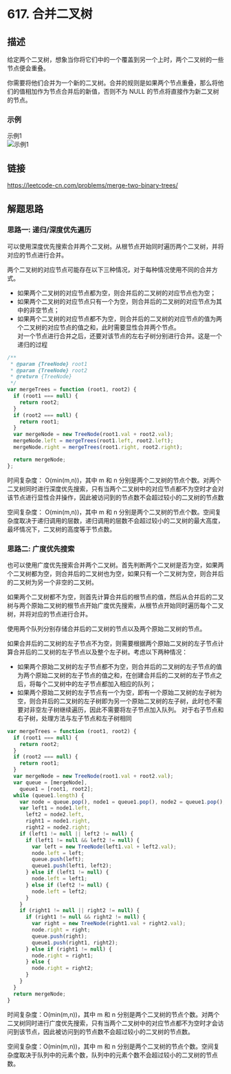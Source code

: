 # 617. 合并二叉树
## 描述
给定两个二叉树，想象当你将它们中的一个覆盖到另一个上时，两个二叉树的一些节点便会重叠。   

你需要将他们合并为一个新的二叉树。合并的规则是如果两个节点重叠，那么将他们的值相加作为节点合并后的新值，否则不为 NULL 的节点将直接作为新二叉树的节点。             

### 示例
示例1   
![示例1](https://img-blog.csdnimg.cn/a5b821ef9a584d228c7a2cf70747d6fb.png)        
 
## 链接
https://leetcode-cn.com/problems/merge-two-binary-trees/                  

## 解题思路   
### 思路一: 递归/深度优先遍历             
可以使用深度优先搜索合并两个二叉树。从根节点开始同时遍历两个二叉树，并将对应的节点进行合并。   

两个二叉树的对应节点可能存在以下三种情况，对于每种情况使用不同的合并方式。   

- 如果两个二叉树的对应节点都为空，则合并后的二叉树的对应节点也为空；
- 如果两个二叉树的对应节点只有一个为空，则合并后的二叉树的对应节点为其中的非空节点；
- 如果两个二叉树的对应节点都不为空，则合并后的二叉树的对应节点的值为两个二叉树的对应节点的值之和，此时需要显性合并两个节点。   
对一个节点进行合并之后，还要对该节点的左右子树分别进行合并。这是一个递归的过程
```javascript
/**
 * @param {TreeNode} root1
 * @param {TreeNode} root2
 * @return {TreeNode}
 */
var mergeTrees = function (root1, root2) {
  if (root1 === null) {
    return root2;
  }
  if (root2 === null) {
    return root1;
  }
  var mergeNode = new TreeNode(root1.val + root2.val);
  mergeNode.left = mergeTrees(root1.left, root2.left);
  mergeNode.right = mergeTrees(root1.right, root2.right);

  return mergeNode;
};
```
时间复杂度： O(min(m,n))，其中 m 和 n 分别是两个二叉树的节点个数。对两个二叉树同时进行深度优先搜索，只有当两个二叉树中的对应节点都不为空时才会对该节点进行显性合并操作，因此被访问到的节点数不会超过较小的二叉树的节点数   

空间复杂度： O(min(m,n))，其中 m 和 n 分别是两个二叉树的节点个数。空间复杂度取决于递归调用的层数，递归调用的层数不会超过较小的二叉树的最大高度，最坏情况下，二叉树的高度等于节点数。       

### 思路二: 广度优先搜索   
也可以使用广度优先搜索合并两个二叉树。首先判断两个二叉树是否为空，如果两个二叉树都为空，则合并后的二叉树也为空，如果只有一个二叉树为空，则合并后的二叉树为另一个非空的二叉树。   

如果两个二叉树都不为空，则首先计算合并后的根节点的值，然后从合并后的二叉树与两个原始二叉树的根节点开始广度优先搜索，从根节点开始同时遍历每个二叉树，并将对应的节点进行合并。   

使用两个队列分别存储合并后的二叉树的节点以及两个原始二叉树的节点。   

如果合并后的二叉树的左子节点不为空，则需要根据两个原始二叉树的左子节点计算合并后的二叉树的左子节点以及整个左子树。考虑以下两种情况：

- 如果两个原始二叉树的左子节点都不为空，则合并后的二叉树的左子节点的值为两个原始二叉树的左子节点的值之和，在创建合并后的二叉树的左子节点之后，将每个二叉树中的左子节点都加入相应的队列；
- 如果两个原始二叉树的左子节点有一个为空，即有一个原始二叉树的左子树为空，则合并后的二叉树的左子树即为另一个原始二叉树的左子树，此时也不需要对非空左子树继续遍历，因此不需要将左子节点加入队列。
对于右子节点和右子树，处理方法与左子节点和左子树相同      
```javascript
var mergeTrees = function (root1, root2) {
  if (root1 === null) {
    return root2;
  }
  if (root2 === null) {
    return root1;
  }
  var mergeNode = new TreeNode(root1.val + root2.val);
  var queue = [mergeNode],
    queue1 = [root1, root2];
  while (queue1.length) {
    var node = queue.pop(), node1 = queue1.pop(), node2 = queue1.pop();
    var left1 = node1.left,
      left2 = node2.left,
      right1 = node1.right,
      right2 = node2.right;
    if (left1 != null || left2 != null) {
      if (left1 != null && left2 != null) {
        var left = new TreeNode(left1.val + left2.val);
        node.left = left;
        queue.push(left);
        queue1.push(left1, left2); 
      } else if (left1 != null) {
        node.left = left1;
      } else if (left2 != null) {
        node.left = left2;
      }
    }
    if (right1 != null || right2 != null) {
      if (right1 != null && right2 != null) {
        var right = new TreeNode(right1.val + right2.val);
        node.right = right;
        queue.push(right);
        queue1.push(right1, right2); 
      } else if (right1 != null) {
        node.right = right1;
      } else {
        node.right = right2;
      }
    }
  }
  return mergeNode;
}
```
时间复杂度：O(min(m,n))，其中 m 和 n 分别是两个二叉树的节点个数。对两个二叉树同时进行广度优先搜索，只有当两个二叉树中的对应节点都不为空时才会访问到该节点，因此被访问到的节点数不会超过较小的二叉树的节点数。   

空间复杂度：O(min(m,n))，其中 m 和 n 分别是两个二叉树的节点个数。空间复杂度取决于队列中的元素个数，队列中的元素个数不会超过较小的二叉树的节点数。   